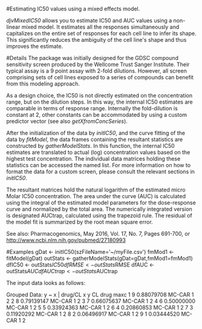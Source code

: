 #Estimating IC50 values using a mixed effects model.

_djvMixedIC50_ allows you to estimate IC50 and AUC values using a non-linear mixed model. It estimates all the responses simultaneously and capitalizes on the entire set of responses for each cell line to infer its shape. This significantly reduces the ambiguity of the cell line's shape and thus improves the estimate.

#Details
The package was initially designed for the GDSC compound sensitivity screen produced by the Wellcome Trust Sanger Institute. Their typical assay is a 9 point assay with 2-fold dilutions. However, all screen comprising sets of cell lines exposed to a series of compounds can benefit from this modeling approach.

As a design choice, the IC50 is not directly estimated on the concentration range, but on the dilution steps. In this way, the internal IC50 estimates are comparable in terms of response range. Internally the fold-dilution is constant at 2, other constants can be accommodated by using a custom predictor vector (see also _getXfromConcSeries_).

After the initialization of the data by _initIC50_, and the curve fitting of the data by _fitModel_, the data frames containing the resultant statistics are constructed by _gatherModelStats_. In this function, the internal IC50 estimates are translated to actual (log) concentration values based on the highest test concentration. The individual data matrices holding these statistics can be accessed the named list. For more information on how to format the data for a custom screen, please consult the relevant sections in _initIC50_.

The resultant matrices hold the natural logarithm of the estimated micro Molar IC50 concentration. The area under the curve (AUC) is calculated using the integral of the estimated model parameters for the dose-response curve and normalized by the total area. The numerically integrated version is designated AUCtrap, calculated using the trapezoid rule. The residual of the model fit is summarized by the root mean square error.

See also: Pharmacogenomics, May 2016, Vol. 17, No. 7, Pages 691-700, or http://www.ncbi.nlm.nih.gov/pubmed/27180993

#Examples
gDat      <- initIC50(szFileName='~/myFile.csv')
fmMod1    <- fitModel(gDat)
outStats  <- gatherModelStats(gDat=gDat,fmMod1=fmMod1)
dfIC50    <- outStats$IC50
dfRMSE    <- outStats$RMSE
dfAUC     <- outStats$AUC
dfAUCtrap <- outStats$AUCtrap

The input data looks as follows:

Grouped Data: y ~ x | drug/CL
  x          y     CL drug maxc
1 9 0.88079708 MC-CAR    1    2
2 8 0.79139147 MC-CAR    1    2
3 7 0.66075637 MC-CAR    1    2
4 6 0.50000000 MC-CAR    1    2
5 5 0.33924363 MC-CAR    1    2
6 4 0.20860853 MC-CAR    1    2
7 3 0.11920292 MC-CAR    1    2
8 2 0.06496917 MC-CAR    1    2
9 1 0.03444520 MC-CAR    1    2

